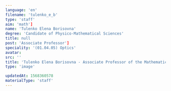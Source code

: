 ```yaml
---
language: 'en'
filename: 'tulenko_e_b'
type: 'staff'
aim: 'math']
name: 'Tulenko Elena Borisovna'
degree: 'Candidate of Physico-Mathematical Sciences'
title: null
post: 'Associate Professor']
speciality: '(01.04.05) Optics'
avatar:
src: ''
title: 'Tulenko Elena Borisovna - Associate Professor of the Mathematical physics Department'
type: 'image'

updatedAt: 1568360578
materialType: 'staff'
---
```


